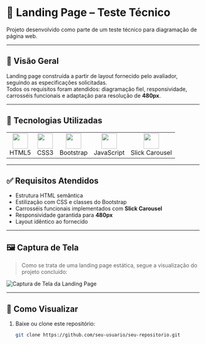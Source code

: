 # 🏡 Landing Page – Teste Técnico

Projeto desenvolvido como parte de um teste técnico para diagramação de página web.

---

## 📌 Visão Geral

Landing page construída a partir de layout fornecido pelo avaliador, seguindo as especificações solicitadas.  
Todos os requisitos foram atendidos: diagramação fiel, responsividade, carrosséis funcionais e adaptação para resolução de **480px**.

---

## 🧰 Tecnologias Utilizadas

<table>
  <tr>
    <td align="center"><img src="https://cdn.jsdelivr.net/gh/devicons/devicon/icons/html5/html5-original.svg" width="40"/><br>HTML5</td>
    <td align="center"><img src="https://cdn.jsdelivr.net/gh/devicons/devicon/icons/css3/css3-original.svg" width="40"/><br>CSS3</td>
    <td align="center"><img src="https://cdn.jsdelivr.net/gh/devicons/devicon/icons/bootstrap/bootstrap-original.svg" width="40"/><br>Bootstrap</td>
    <td align="center"><img src="https://cdn.jsdelivr.net/gh/devicons/devicon/icons/javascript/javascript-original.svg" width="40"/><br>JavaScript</td>
    <td align="center"><img src="https://img.icons8.com/external-tal-revivo-color-tal-revivo/96/external-slick-carousel-most-popular-front-end-javascript-slider-library-logo-color-tal-revivo.png" width="40"/><br>Slick Carousel</td>
  </tr>
</table>

---

## ✅ Requisitos Atendidos

- Estrutura HTML semântica
- Estilização com CSS e classes do Bootstrap
- Carrosséis funcionais implementados com **Slick Carousel**
- Responsividade garantida para **480px**
- Layout idêntico ao fornecido

---

## 🖼 Captura de Tela

> Como se trata de uma landing page estática, segue a visualização do projeto concluído:

![Captura de Tela da Landing Page](../universal-software/img/capturaDeTela.png)

---

## 🚀 Como Visualizar

1. Baixe ou clone este repositório:
   ```bash
   git clone https://github.com/seu-usuario/seu-repositorio.git
   ```
